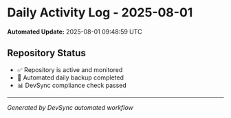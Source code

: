 # Daily Activity Log - 2025-08-01

**Automated Update:** 2025-08-01 09:48:59 UTC

## Repository Status
- ✅ Repository is active and monitored
- 🔄 Automated daily backup completed
- 📊 DevSync compliance check passed

---
*Generated by DevSync automated workflow*
